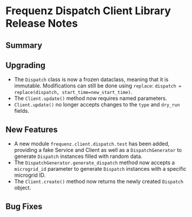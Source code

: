 # Frequenz Dispatch Client Library Release Notes

## Summary

<!-- Here goes a general summary of what this release is about -->

## Upgrading

- The `Dispatch` class is now a frozen dataclass, meaning that it is immutable. Modifications can still be done using `replace`: `dispatch = replace(dispatch, start_time=new_start_time)`.
- The `Client.update()` method now requires named parameters.
- `Client.update()` no longer accepts changes to the `type` and `dry_run` fields.

## New Features

- A new module `frequenz.client.dispatch.test` has been added, providing a fake Service and Client as well as a `DispatchGenerator` to generate `Dispatch` instances filled with random data.
- The `DispatchGenerator.generate_dispatch` method now accepts a `microgrid_id` parameter to generate `Dispatch` instances with a specific microgrid ID.
- The `Client.create()` method now returns the newly created `Dispatch` object.

## Bug Fixes

<!-- Here goes notable bug fixes that are worth a special mention or explanation -->
